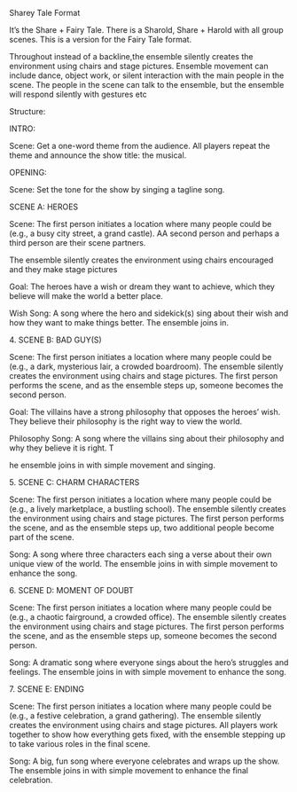 Sharey Tale Format

It’s the Share \+ Fairy Tale. There is a Sharold, Share \+ Harold with all group scenes. This is a version for the Fairy Tale format.

Throughout instead of a backline,the ensemble silently creates the environment using chairs and stage pictures. Ensemble movement can include dance, object work, or silent interaction with the main people in the scene. The people in the scene can talk to the ensemble, but the ensemble will respond silently with gestures etc

Structure:

INTRO:

Scene: Get a one-word theme from the audience. All players repeat the theme and announce the show title: the musical.

OPENING:

Scene: Set the tone for the show by singing a tagline song. 

SCENE A: HEROES 

Scene: The first person initiates a location where many people could be (e.g., a busy city street, a grand castle). AA second person and perhaps a third person are their scene partners.

The ensemble silently creates the environment using chairs encouraged and they make stage pictures

Goal: The heroes have a wish or dream they want to achieve, which they believe will make the world a better place.

Wish Song: A song where the hero and sidekick(s) sing about their wish and how they want to make things better. The ensemble joins in.

4\. SCENE B: BAD GUY(S)

Scene: The first person initiates a location where many people could be (e.g., a dark, mysterious lair, a crowded boardroom). The ensemble silently creates the environment using chairs and stage pictures. The first person performs the scene, and as the ensemble steps up, someone becomes the second person.

Goal: The villains have a strong philosophy that opposes the heroes’ wish. They believe their philosophy is the right way to view the world.

Philosophy Song: A song where the villains sing about their philosophy and why they believe it is right. T

he ensemble joins in with simple movement and singing.

5\. SCENE C: CHARM CHARACTERS

Scene: The first person initiates a location where many people could be (e.g., a lively marketplace, a bustling school). The ensemble silently creates the environment using chairs and stage pictures. The first person performs the scene, and as the ensemble steps up, two additional people become part of the scene.

Song: A song where three characters each sing a verse about their own unique view of the world. The ensemble joins in with simple movement to enhance the song.

6\. SCENE D: MOMENT OF DOUBT

Scene: The first person initiates a location where many people could be (e.g., a chaotic fairground, a crowded office). The ensemble silently creates the environment using chairs and stage pictures. The first person performs the scene, and as the ensemble steps up, someone becomes the second person.

Song: A dramatic song where everyone sings about the hero’s struggles and feelings. The ensemble joins in with simple movement to enhance the song.

7\. SCENE E: ENDING

Scene: The first person initiates a location where many people could be (e.g., a festive celebration, a grand gathering). The ensemble silently creates the environment using chairs and stage pictures. All players work together to show how everything gets fixed, with the ensemble stepping up to take various roles in the final scene.

Song: A big, fun song where everyone celebrates and wraps up the show. The ensemble joins in with simple movement to enhance the final celebration.